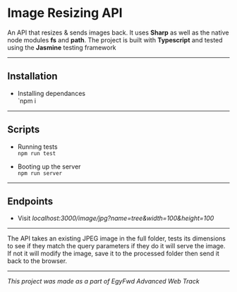 # Image Resizing API

An API that resizes & sends images back. It uses **Sharp** as well as the native node modules **fs** and **path**. The project is built with **Typescript** and tested using the **Jasmine** testing framework

---

## Installation

- Installing dependances <br />
`npm i

---

## Scripts

- Running tests <br />
 `npm run test`

- Booting up the server <br />
`npm run server`

---

## Endpoints

- Visit *localhost:3000/image/jpg?name=tree&width=100&height=100*

---

The API takes an existing JPEG image in the full folder, tests its dimensions to see if they match the query parameters if they do it will serve the image. If not it will modify the image, save it to the processed folder then send it back to the browser.

---
*This project was made as a part of EgyFwd Advanced Web Track*
